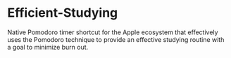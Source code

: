 # Efficient-Studying
Native Pomodoro timer shortcut for the Apple ecosystem that effectively uses the Pomodoro technique to provide an effective studying routine with a goal to minimize burn out.
